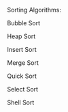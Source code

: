 Sorting Algorithms:

Bubble Sort

Heap Sort

Insert Sort

Merge Sort

Quick Sort

Select Sort

Shell Sort

